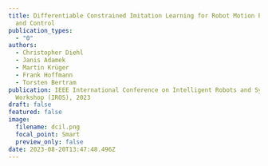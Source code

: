 ```yaml
---
title: Differentiable Constrained Imitation Learning for Robot Motion Planning
  and Control
publication_types:
  - "0"
authors:
  - Christopher Diehl
  - Janis Adamek
  - Martin Krüger
  - Frank Hoffmann
  - Torsten Bertram
publication: IEEE International Conference on Intelligent Robots and Systems
  Workshop (IROS), 2023
draft: false
featured: false
image:
  filename: dcil.png
  focal_point: Smart
  preview_only: false
date: 2023-08-20T13:47:48.496Z
---
```

